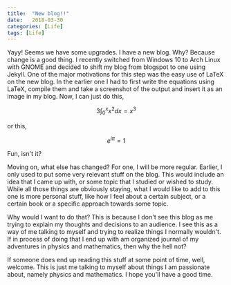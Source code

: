 ```yaml
---
title:  "New blog!!"
date:   2018-03-30
categories: [Life]
tags: [Life]
---
```


Yayy! Seems we have some upgrades. I have a new blog. Why? Because change is a good thing. I recently switched from Windows 10 to Arch Linux with GNOME and decided to shift my blog from blogspot to one using Jekyll. One of the major motivations for this step was the easy use of LaTeX on the new blog. In the earlier one I had to first write the equations using LaTeX, compile them and take a screenshot of the output and insert it as an image in my blog. Now, I can just do this,

$$ 3 \int_{0}^{x} x^{2} dx = x^{3}$$

or this,

$$ e^{i\pi} = 1$$

Fun, isn't it?


Moving on, what else has changed? For one, I will be more regular. Earlier, I only used to put some very relevant stuff on the blog. This would include an idea that I came up with, or some topic that I studied or wished to study. While all those things are obviously staying, what I would like to add to this one is more personal stuff, like how I feel about a certain subject, or a certain book or a specific approach towards some topic. 


Why would I want to do that?
This is because I don't see this blog as me trying to explain my thoughts and decisions to an audience. I see this as a way of me talking to myself and trying to realize things I normally wouldn't. If in process of doing that I end up with am organized journal of my adventures in physics and mathematics, then why the hell not?



If someone does end up reading this stuff at some point of time, well, welcome. This is just me talking to myself about things I am passionate about, namely physics and mathematics. I hope you'll have a good time. 
 